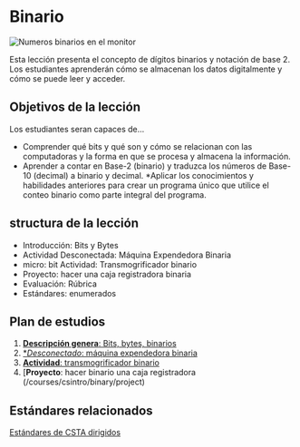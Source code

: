 # Binario
![Numeros binarios en el monitor](/static/courses/csintro/binary/binary-crt.png)

Esta lección presenta el concepto de dígitos binarios y notación de base 2. Los estudiantes aprenderán cómo se almacenan los datos digitalmente y cómo se puede leer y acceder.

## Objetivos de la lección

Los estudiantes seran capaces de...
* Comprender qué bits y qué son y cómo se relacionan con las computadoras y la forma en que se procesa y almacena la información.
* Aprender a contar en Base-2 (binario) y traduzca los números de Base-10 (decimal) a binario y decimal.
*Aplicar los conocimientos y habilidades anteriores para crear un programa único que utilice el conteo binario como parte integral del programa.

## structura de la lección

* Introducción: Bits y Bytes
* Actividad Desconectada: Máquina Expendedora Binaria
* micro: bit Actividad: Transmogrificador binario
* Proyecto: hacer una caja registradora binaria
* Evaluación: Rúbrica
* Estándares: enumerados

## Plan de estudios

1. [**Descripción genera**: Bits, bytes, binarios](/courses/csintro/binary/overview)
2. [**Desconectado*: máquina expendedora binaria](/courses/csintro/binary/unplugged)
3. [**Actividad**: transmogrificador binario](/courses/csintro/binary/activity)
4. [**Proyecto**: hacer binario una caja registradora
(/courses/csintro/binary/project)

## Estándares relacionados

[Estándares de CSTA dirigidos](/courses/csintro/binary/standards)
